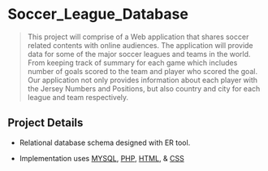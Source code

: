 # Soccer_League_Database
> This project will comprise of a Web application that shares soccer related contents with online audiences. The application will provide data for some of the major soccer leagues and teams in the world. From keeping track of summary for each game which includes number of goals scored to the team and player who scored the goal. Our application not only provides information about each player with the Jersey Numbers and Positions, but also country and city for each league and team respectively. 


## Project Details
* Relational database schema designed with ER tool. 

* Implementation uses [MYSQL](https://www.mysql.com/), [PHP](http://php.net), [HTML](https://developer.mozilla.org/en-US/docs/Web/HTML), & [CSS](https://developer.mozilla.org/en-US/docs/Web/CSS)

